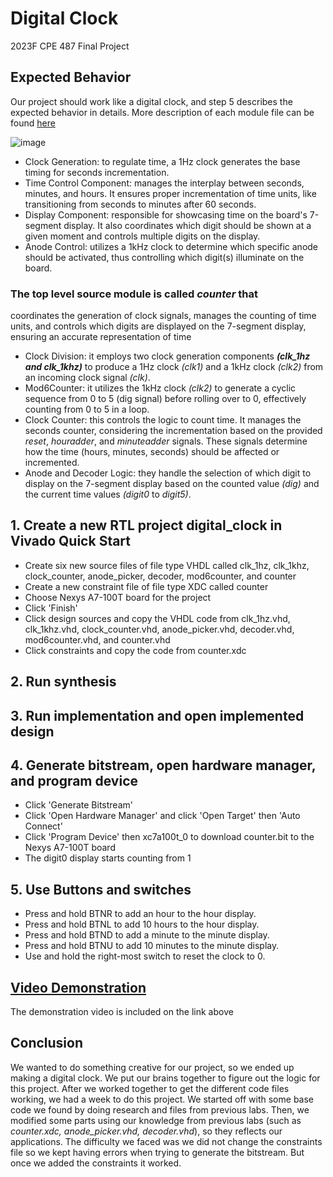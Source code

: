 # Digital Clock
2023F CPE 487 Final Project

## Expected Behavior
Our project should work like a digital clock, and step 5 describes the expected behavior in details.
More description of each module file can be found [here](https://docs.google.com/presentation/d/1Twheq1lgFcUo3BrJrmfB6H9J4KeR7IdhTZJlQCEA3-M/edit?usp=sharing) 

![image](https://github.com/joyson0914/digital_clock/assets/98338109/7173f01f-6825-46a1-9d41-fa810fb4c75c)

- Clock Generation: to regulate time, a 1Hz clock generates the base timing for seconds incrementation.
- Time Control Component: manages the interplay between seconds, minutes, and hours. It ensures proper incrementation of time units, like transitioning from seconds to minutes after 60 seconds.
- Display Component: responsible for showcasing time on the board's 7-segment display. It also coordinates which digit should be shown at a given moment and controls multiple digits on the display.
- Anode Control: utilizes a 1kHz clock to determine which specific anode should be activated, thus controlling which digit(s) illuminate on the board.

### The top level source module is called **_counter_** that
coordinates the generation of clock signals, manages the counting of time units, and controls which digits are displayed on the 7-segment display, ensuring an accurate representation of time
- Clock Division: it employs two clock generation components **_(clk_1hz and clk_1khz)_** to produce a 1Hz clock _(clk1)_ and a 1kHz clock _(clk2)_ from an incoming clock signal _(clk)_.
- Mod6Counter: it utilizes the 1kHz clock _(clk2)_ to generate a cyclic sequence from 0 to 5 (dig signal) before rolling over to 0, effectively counting from 0 to 5 in a loop.
- Clock Counter: this controls the logic to count time. It manages the seconds counter, considering the incrementation based on the provided _reset_, _houradder_, and _minuteadder_ signals. These signals determine how the time (hours, minutes, seconds) should be affected or incremented.
- Anode and Decoder Logic: they handle the selection of which digit to display on the 7-segment display based on the counted value _(dig)_ and the current time values _(digit0_ to _digit5)_.

## 1. Create a new RTL project digital_clock in Vivado Quick Start
   - Create six new source files of file type VHDL called clk_1hz, clk_1khz, clock_counter, anode_picker, decoder, mod6counter, and counter
   - Create a new constraint file of file type XDC called counter
   - Choose Nexys A7-100T board for the project
   - Click 'Finish'
   - Click design sources and copy the VHDL code from clk_1hz.vhd, clk_1khz.vhd, clock_counter.vhd, anode_picker.vhd, decoder.vhd, mod6counter.vhd, and counter.vhd
   - Click constraints and copy the code from counter.xdc 

## 2. Run synthesis
## 3. Run implementation and open implemented design
## 4. Generate bitstream, open hardware manager, and program device
   - Click 'Generate Bitstream'
   - Click 'Open Hardware Manager' and click 'Open Target' then 'Auto Connect'
   - Click 'Program Device' then xc7a100t_0 to download counter.bit to the Nexys A7-100T board
   - The digit0 display starts counting from 1

## 5. Use Buttons and switches
   - Press and hold BTNR to add an hour to the hour display.
   - Press and hold BTNL to add 10 hours to the hour display.
   - Press and hold BTND to add a minute to the minute display.
   - Press and hold BTNU to add 10 minutes to the minute display.
   - Use and hold the right-most switch to reset the clock to 0.

## [Video Demonstration](https://drive.google.com/file/d/1uX2xpcyvulzHhY5Q5qtCH_bXpXFaoRAd/view?usp=sharing)
The demonstration video is included on the link above

## Conclusion
We wanted to do something creative for our project, so we ended up making a digital clock. We put our brains together to figure out the logic for this project. After we worked together to get the different code files working, we had a week to do this project. We started off with some base code we found by doing research and files from previous labs. Then, we modified some parts using our knowledge from previous labs (such as _counter.xdc, anode_picker.vhd, decoder.vhd_), so they reflects our applications. The difficulty we faced was we did not change the constraints file so we kept having errors when trying to generate the bitstream. But once we added the constraints it worked. 
